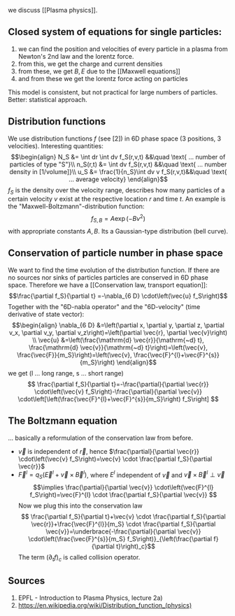 we discuss [[Plasma physics]].


## Closed system of equations for single particles:
1. we can find the position and velocities of every particle in a plasma from Newton's 2nd law and the lorentz force. 
2. from this, we get the charge and current densities
3. from these, we get $B,E$ due to the [[Maxwell equations]] 
4. and from these we get the lorentz force acting on particles

This model is consistent, but not practical for large numbers of particles.
Better: statistical approach.


## Distribution functions
We use distribution functions $f$ (see [2]) in 6D phase space (3 positions, 3 velocities). 
Interesting quantities:
$$\begin{align}
    N_S &= \int dr \int dv f_S(r,v,t) &&\quad \text{ ... number of particles of type "S"}\\
    n_S(r,t) &= \int dv f_S(r,v,t) &&\quad \text{ ... number density in [1/volume]}\\
    u_S &= \frac{1}{n_S}\int dv v f_S(r,v,t)&&\quad \text{ ... average velocity}
\end{align}$$
$f_S$ is the density over the velocity range, describes how many particles of a certain velocity $v$ exist at the respective location $r$ and time $t$.
An example is the "Maxwell-Boltzmann"-distribution function:
$$f_{S,B}=A \exp{(-Bv^2)}$$ with appropriate constants $A,B$. Its a Gaussian-type distribution (bell curve).


## Conservation of particle number in phase space
We want to find the time evolution of the distribution function.
If there are no sources nor sinks of particles particles are conserved in 6D phase space. Therefore we have a [[Conservation law, transport equation]]:
$$\frac{\partial f_S}{\partial t} =-\nabla_{6 D} \cdot\left(\vec{u} f_S\right)$$
Together with the "6D-nabla operator" and the "6D-velocity" (time derivative of state vector):
$$\begin{align}
    \nabla_{6 D} &=\left(\partial x, \partial y, \partial z, \partial v_x, \partial v_y, \partial v_z\right)=\left(\partial \vec{r}, \partial \vec{v}\right) \\
    \vec{u} &=\left(\frac{\mathrm{d} \vec{r}}{\mathrm{~d} t}, \frac{\mathrm{d} \vec{v}}{\mathrm{~d} t}\right)=\left(\vec{v}, \frac{\vec{F}}{m_S}\right)=\left(\vec{v}, \frac{\vec{F}^{l}+\vec{F}^{s}}{m_S}\right) 
\end{align}$$
we get (l ... long range, s ... short range)
$$ \frac{\partial f_S}{\partial t}=-\frac{\partial}{\partial \vec{r}} \cdot\left(\vec{v} f_S\right)-\frac{\partial}{\partial \vec{v}} \cdot\left[\left(\frac{\vec{F}^{l}+\vec{F}^{s}}{m_S}\right) f_S\right]
$$


## The Boltzmann equation
... basically a reformulation of the conservation law from before.
- $\vec{v}$ is independent of $\vec{r}$, hence $\frac{\partial}{\partial \vec{r}} \cdot\left(\vec{v} f_S\right)=\vec{v} \cdot \frac{\partial f_S}{\partial \vec{r}}$
- $\vec{F}^{l}=q_S\left(\vec{E}^{l}+\vec{v} \times \vec{B}^{l}\right)$, where $E^l$ independent of $\vec{v}$ and $\vec{v} \times \vec{B}^{l} \perp \vec{v}$
$$\implies \frac{\partial}{\partial \vec{v}} \cdot\left(\vec{F}^{l} f_S\right)=\vec{F}^{l} \cdot \frac{\partial f_S}{\partial \vec{v}} $$
Now we plug this into the conservation law$$ \frac{\partial f_S}{\partial t}+\vec{v} \cdot \frac{\partial f_S}{\partial \vec{r}}+\frac{\vec{F}^{l}}{m_S} \cdot \frac{\partial f_S}{\partial \vec{v}}=\underbrace{-\frac{\partial}{\partial \vec{v}} \cdot\left(\frac{\vec{F}^{s}}{m_S} f_S\right)}_{\left(\frac{\partial f}{\partial t}\right)_c}$$The term $(\partial_t f)_c$ is called collision operator.

## Sources
1. EPFL - Introduction to Plasma Physics, lecture 2a)
2. https://en.wikipedia.org/wiki/Distribution_function_(physics)
